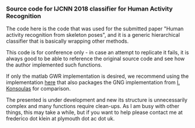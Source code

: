 ### Source code for IJCNN 2018 classifier for Human Activity Recognition ###

The code here is the code that was used for the submitted paper "Human activity recognition from skeleton poses", and it is a generic hierarchical classifier that is basically wrapping other methods. 

This code is for conference only - in case an attempt to replicate it fails, it is always good to be able to reference the original source code and see how the author implemented such functions. 

If only the matlab GWR implementation is desired, we recommend using the implementation [here](https://uk.mathworks.com/matlabcentral/fileexchange/57798-gwr-and-gng-classifier) that also packages the GNG implementation from [I. Konsoulas](http://uk.mathworks.com/matlabcentral/fileexchange/43665-unsupervised-learning-with-growing-neural-gas--gng--neural-network) for comparison. 

The presented is under development and new its structure is unnecessarily complex and many functions require clean-ups. As I am busy with other things, this may take a while, but if you want to help please contact me at frederico dot klein at plymouth dot ac dot uk.
